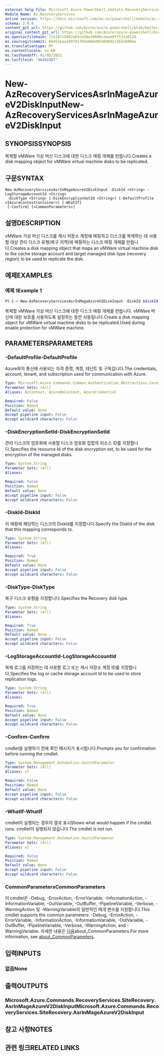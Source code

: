 ```yaml
---
external help file: Microsoft.Azure.PowerShell.Cmdlets.RecoveryServices.SiteRecovery.dll-Help.xml
Module Name: Az.RecoveryServices
online version: https://docs.microsoft.com/en-us/powershell/module/az.recoveryservices/new-azrecoveryservicesasrinmageazurev2diskinput
schema: 2.0.0
content_git_url: https://github.com/Azure/azure-powershell/blob/master/src/RecoveryServices/RecoveryServices/help/New-AzRecoveryServicesAsrInMageAzureV2DiskInput.md
original_content_git_url: https://github.com/Azure/azure-powershell/blob/master/src/RecoveryServices/RecoveryServices/help/New-AzRecoveryServicesAsrInMageAzureV2DiskInput.md
ms.openlocfilehash: 115287c5892a83cd38e20080cdaee8ff531a612d
ms.sourcegitcommit: 68451baa389791703e666d95469602c5652609ee
ms.translationtype: MT
ms.contentlocale: ko-KR
ms.lasthandoff: 01/05/2021
ms.locfileid: "98492487"
---
```

# <span data-ttu-id="b278c-101">New-AzRecoveryServicesAsrInMageAzureV2DiskInput</span><span class="sxs-lookup"><span data-stu-id="b278c-101">New-AzRecoveryServicesAsrInMageAzureV2DiskInput</span></span>

## <span data-ttu-id="b278c-102">SYNOPSIS</span><span class="sxs-lookup"><span data-stu-id="b278c-102">SYNOPSIS</span></span>
<span data-ttu-id="b278c-103">복제할 vMWare 가상 머신 디스크에 대한 디스크 매핑 개체를 만듭니다.</span><span class="sxs-lookup"><span data-stu-id="b278c-103">Creates a disk mapping object for vMWare virtual machine disks to be replicated.</span></span>

## <span data-ttu-id="b278c-104">구문</span><span class="sxs-lookup"><span data-stu-id="b278c-104">SYNTAX</span></span>

```
New-AzRecoveryServicesAsrInMageAzureV2DiskInput -DiskId <String> -LogStorageAccountId <String>
 -DiskType <String> [-DiskEncryptionSetId <String>] [-DefaultProfile <IAzureContextContainer>] [-WhatIf]
 [-Confirm] [<CommonParameters>]
```

## <span data-ttu-id="b278c-105">설명</span><span class="sxs-lookup"><span data-stu-id="b278c-105">DESCRIPTION</span></span>
<span data-ttu-id="b278c-106">vMWare 가상 머신 디스크를 캐시 저장소 계정에 매핑하고 디스크를 복제하는 데 사용할 대상 관리 디스크 유형(복구 지역)에 매핑하는 디스크 매핑 개체를 만듭니다.</span><span class="sxs-lookup"><span data-stu-id="b278c-106">Creates a disk mapping object that maps an vMWare virtual machine disk to the cache storage account and target managed disk type (recovery region) to be used to replicate the disk.</span></span>

## <span data-ttu-id="b278c-107">예제</span><span class="sxs-lookup"><span data-stu-id="b278c-107">EXAMPLES</span></span>

### <span data-ttu-id="b278c-108">예제 1</span><span class="sxs-lookup"><span data-stu-id="b278c-108">Example 1</span></span>
```powershell
PS C:> New-AzRecoveryServicesAsrInMageAzureV2DiskInput -DiskId $diskId -LogStorageAccountId $logStorageAccountId -DiskType $diskType
```

<span data-ttu-id="b278c-109">복제할 vMWare 가상 머신 디스크에 대한 디스크 매핑 개체를 만듭니다. vMWare 머신에 대한 보호를 사용하도록 설정하는 동안 사용됩니다.</span><span class="sxs-lookup"><span data-stu-id="b278c-109">Create a disk mapping object for vMWare virtual machine disks to be replicated.Used during enable protection for vMWare machine.</span></span>

## <span data-ttu-id="b278c-110">PARAMETERS</span><span class="sxs-lookup"><span data-stu-id="b278c-110">PARAMETERS</span></span>

### <span data-ttu-id="b278c-111">-DefaultProfile</span><span class="sxs-lookup"><span data-stu-id="b278c-111">-DefaultProfile</span></span>
<span data-ttu-id="b278c-112">Azure와의 통신에 사용되는 자격 증명, 계정, 테넌트 및 구독입니다.</span><span class="sxs-lookup"><span data-stu-id="b278c-112">The credentials, account, tenant, and subscription used for communication with Azure.</span></span>

```yaml
Type: Microsoft.Azure.Commands.Common.Authentication.Abstractions.Core.IAzureContextContainer
Parameter Sets: (All)
Aliases: AzContext, AzureRmContext, AzureCredential

Required: False
Position: Named
Default value: None
Accept pipeline input: False
Accept wildcard characters: False
```

### <span data-ttu-id="b278c-113">-DiskEncryptionSetId</span><span class="sxs-lookup"><span data-stu-id="b278c-113">-DiskEncryptionSetId</span></span>
<span data-ttu-id="b278c-114">관리 디스크의 암호화에 사용할 디스크 암호화 집합의 리소스 ID를 지정합니다.</span><span class="sxs-lookup"><span data-stu-id="b278c-114">Specifies the resource Id of the disk encryption set, to be used for the encryption of the managed disks.</span></span>

```yaml
Type: System.String
Parameter Sets: (All)
Aliases:

Required: False
Position: Named
Default value: None
Accept pipeline input: False
Accept wildcard characters: False
```

### <span data-ttu-id="b278c-115">-DiskId</span><span class="sxs-lookup"><span data-stu-id="b278c-115">-DiskId</span></span>
<span data-ttu-id="b278c-116">이 매핑에 해당하는 디스크의 DiskId를 지정합니다.</span><span class="sxs-lookup"><span data-stu-id="b278c-116">Specify the DiskId of the disk that this mapping corresponds to.</span></span>

```yaml
Type: System.String
Parameter Sets: (All)
Aliases:

Required: True
Position: Named
Default value: None
Accept pipeline input: False
Accept wildcard characters: False
```

### <span data-ttu-id="b278c-117">-DiskType</span><span class="sxs-lookup"><span data-stu-id="b278c-117">-DiskType</span></span>
<span data-ttu-id="b278c-118">복구 디스크 유형을 지정합니다.</span><span class="sxs-lookup"><span data-stu-id="b278c-118">Specifies the Recovery disk type.</span></span>

```yaml
Type: System.String
Parameter Sets: (All)
Aliases:

Required: True
Position: Named
Default value: None
Accept pipeline input: False
Accept wildcard characters: False
```

### <span data-ttu-id="b278c-119">-LogStorageAccountId</span><span class="sxs-lookup"><span data-stu-id="b278c-119">-LogStorageAccountId</span></span>
<span data-ttu-id="b278c-120">복제 로그를 저장하는 데 사용할 로그 또는 캐시 저장소 계정 ID를 지정합니다.</span><span class="sxs-lookup"><span data-stu-id="b278c-120">Specifies the log or cache storage account Id to be used to store replication logs.</span></span>

```yaml
Type: System.String
Parameter Sets: (All)
Aliases:

Required: True
Position: Named
Default value: None
Accept pipeline input: False
Accept wildcard characters: False
```

### <span data-ttu-id="b278c-121">-Confirm</span><span class="sxs-lookup"><span data-stu-id="b278c-121">-Confirm</span></span>
<span data-ttu-id="b278c-122">cmdlet을 실행하기 전에 확인 메시지가 표시됩니다.</span><span class="sxs-lookup"><span data-stu-id="b278c-122">Prompts you for confirmation before running the cmdlet.</span></span>

```yaml
Type: System.Management.Automation.SwitchParameter
Parameter Sets: (All)
Aliases: cf

Required: False
Position: Named
Default value: None
Accept pipeline input: False
Accept wildcard characters: False
```

### <span data-ttu-id="b278c-123">-WhatIf</span><span class="sxs-lookup"><span data-stu-id="b278c-123">-WhatIf</span></span>
<span data-ttu-id="b278c-124">cmdlet이 실행되는 경우의 결과 표시</span><span class="sxs-lookup"><span data-stu-id="b278c-124">Shows what would happen if the cmdlet runs.</span></span>
<span data-ttu-id="b278c-125">cmdlet이 실행되지 않습니다.</span><span class="sxs-lookup"><span data-stu-id="b278c-125">The cmdlet is not run.</span></span>

```yaml
Type: System.Management.Automation.SwitchParameter
Parameter Sets: (All)
Aliases: wi

Required: False
Position: Named
Default value: None
Accept pipeline input: False
Accept wildcard characters: False
```

### <span data-ttu-id="b278c-126">CommonParameters</span><span class="sxs-lookup"><span data-stu-id="b278c-126">CommonParameters</span></span>
<span data-ttu-id="b278c-127">이 cmdlet은 -Debug, -ErrorAction, -ErrorVariable, -InformationAction, -InformationVariable, -OutVariable, -OutBuffer, -PipelineVariable, -Verbose, -WarningAction 및 -WarningVariable의 일반적인 매개 변수를 지원합니다.</span><span class="sxs-lookup"><span data-stu-id="b278c-127">This cmdlet supports the common parameters: -Debug, -ErrorAction, -ErrorVariable, -InformationAction, -InformationVariable, -OutVariable, -OutBuffer, -PipelineVariable, -Verbose, -WarningAction, and -WarningVariable.</span></span> <span data-ttu-id="b278c-128">자세한 내용은 [다음](http://go.microsoft.com/fwlink/?LinkID=113216)about_CommonParameters.</span><span class="sxs-lookup"><span data-stu-id="b278c-128">For more information, see [about_CommonParameters](http://go.microsoft.com/fwlink/?LinkID=113216).</span></span>

## <span data-ttu-id="b278c-129">입력</span><span class="sxs-lookup"><span data-stu-id="b278c-129">INPUTS</span></span>

### <span data-ttu-id="b278c-130">없음</span><span class="sxs-lookup"><span data-stu-id="b278c-130">None</span></span>

## <span data-ttu-id="b278c-131">출력</span><span class="sxs-lookup"><span data-stu-id="b278c-131">OUTPUTS</span></span>

### <span data-ttu-id="b278c-132">Microsoft.Azure.Commands.RecoveryServices.SiteRecovery.AsrInMageAzureV2DiskInput</span><span class="sxs-lookup"><span data-stu-id="b278c-132">Microsoft.Azure.Commands.RecoveryServices.SiteRecovery.AsrInMageAzureV2DiskInput</span></span>

## <span data-ttu-id="b278c-133">참고 사항</span><span class="sxs-lookup"><span data-stu-id="b278c-133">NOTES</span></span>

## <span data-ttu-id="b278c-134">관련 링크</span><span class="sxs-lookup"><span data-stu-id="b278c-134">RELATED LINKS</span></span>
